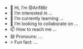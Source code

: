 - 👋 Hi, I’m @Arif86r
- 👀 I’m interested in ...
- 🌱 I’m currently learning ...
- 💞️ I’m looking to collaborate on ...
- 📫 How to reach me ...
- 😄 Pronouns: ...
- ⚡ Fun fact: ...

<!---
Arif86r/Arif86r is a ✨ special ✨ repository because its `README.md` (this file) appears on your GitHub profile.
You can click the Preview link to take a look at your changes.
--->

